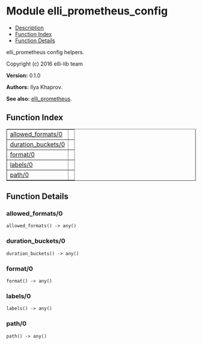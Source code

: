 

# Module elli_prometheus_config #
* [Description](#description)
* [Function Index](#index)
* [Function Details](#functions)

elli_prometheus config helpers.

Copyright (c) 2016 elli-lib team

__Version:__ 0.1.0

__Authors:__ Ilya Khaprov.

__See also:__ [elli_prometheus](elli_prometheus.md).

<a name="index"></a>

## Function Index ##


<table width="100%" border="1" cellspacing="0" cellpadding="2" summary="function index"><tr><td valign="top"><a href="#allowed_formats-0">allowed_formats/0</a></td><td></td></tr><tr><td valign="top"><a href="#duration_buckets-0">duration_buckets/0</a></td><td></td></tr><tr><td valign="top"><a href="#format-0">format/0</a></td><td></td></tr><tr><td valign="top"><a href="#labels-0">labels/0</a></td><td></td></tr><tr><td valign="top"><a href="#path-0">path/0</a></td><td></td></tr></table>


<a name="functions"></a>

## Function Details ##

<a name="allowed_formats-0"></a>

### allowed_formats/0 ###

`allowed_formats() -> any()`

<a name="duration_buckets-0"></a>

### duration_buckets/0 ###

`duration_buckets() -> any()`

<a name="format-0"></a>

### format/0 ###

`format() -> any()`

<a name="labels-0"></a>

### labels/0 ###

`labels() -> any()`

<a name="path-0"></a>

### path/0 ###

`path() -> any()`

